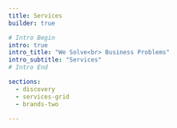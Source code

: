 ```yaml
---
title: Services
builder: true

# Intro Begin
intro: true
intro_title: "We Solve<br> Business Problems"
intro_subtitle: "Services"
# Intro End

sections:
  - discovery
  - services-grid
  - brands-two

---
```

